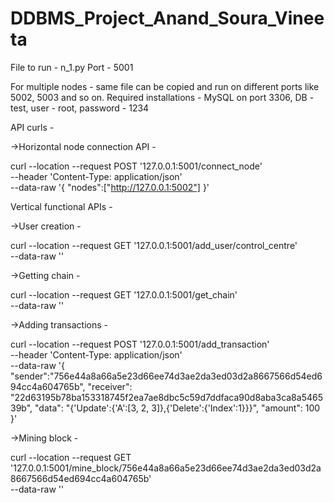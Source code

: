 # DDBMS_Project_Anand_Soura_Vineeta

File to run - n_1.py
Port - 5001

For multiple nodes - same file can be copied and run on different ports like 5002, 5003 and so on.
Required installations - MySQL on port 3306, DB - test, user - root, password - 1234

API curls -

->Horizontal node connection API - 

curl --location --request POST '127.0.0.1:5001/connect_node' \
--header 'Content-Type: application/json' \
--data-raw '{
    "nodes":["http://127.0.0.1:5002"]
}'

Vertical functional APIs -

->User creation -

curl --location --request GET '127.0.0.1:5001/add_user/control_centre' \
--data-raw ''

->Getting chain -

curl --location --request GET '127.0.0.1:5001/get_chain' \
--data-raw ''

->Adding transactions -

curl --location --request POST '127.0.0.1:5001/add_transaction' \
--header 'Content-Type: application/json' \
--data-raw '{
    "sender":"756e44a8a66a5e23d66ee74d3ae2da3ed03d2a8667566d54ed694cc4a604765b",
    "receiver": "22d63195b78ba153318745f2ea7ae8dbc5c59d7ddfaca90d8aba3ca8a546539b",
    "data": "{'Update':{'A':[3, 2, 3]},{'Delete':{'Index':1}}}",
    "amount": 100
}'

->Mining block -

curl --location --request GET '127.0.0.1:5001/mine_block/756e44a8a66a5e23d66ee74d3ae2da3ed03d2a8667566d54ed694cc4a604765b' \
--data-raw ''
